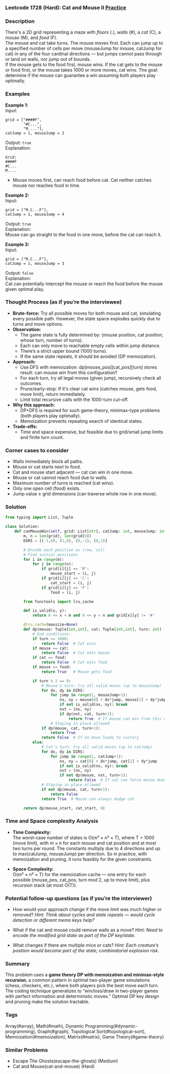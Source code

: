 ### Leetcode 1728 (Hard): Cat and Mouse II [Practice](https://leetcode.com/problems/cat-and-mouse-ii)

### Description  
There's a 2D grid representing a maze with *floors* (.), *walls* (#), a *cat* (C), a *mouse* (M), and *food* (F).  
The mouse and cat take turns. The mouse moves first. Each can jump up to a specified number of cells per move (mouseJump for mouse, catJump for cat) in any of the four cardinal directions — but jumps cannot pass through or land on walls, nor jump out of bounds.  
If the mouse gets to the food first, mouse wins. If the cat gets to the mouse or food first, or the mouse takes 1000 or more moves, cat wins. The goal: determine if the mouse can guarantee a win assuming both players play optimally.

### Examples  

**Example 1:**  
Input:  
```
grid = ["####F",
        "#C...",
        "M...."],
catJump = 1, mouseJump = 2
```
Output: `true`  
Explanation:  
```
Grid:
####F
#C...
M....
```
- Mouse moves first, can reach food before cat. Cat neither catches mouse nor reaches food in time.

**Example 2:**  
Input:  
```
grid = ["M.C...F"],
catJump = 1, mouseJump = 4
```
Output: `true`  
Explanation:  
Mouse can go straight to the food in one move, before the cat can reach it.

**Example 3:**  
Input:  
```
grid = ["M.C...F"],
catJump = 1, mouseJump = 3
```
Output: `false`  
Explanation:  
Cat can potentially intercept the mouse or reach the food before the mouse given optimal play.

### Thought Process (as if you’re the interviewee)  

- **Brute-force:** Try all possible moves for both mouse and cat, simulating every possible path. However, the state space explodes quickly due to turns and move options.  
- **Observation:**  
    - The game state is fully determined by: (mouse position, cat position, whose turn, number of turns).  
    - Each can only move to reachable empty cells within jump distance.
    - There’s a strict upper bound (1000 turns).
    - If the same state repeats, it should be avoided (DP memoization).
- **Approach:**  
    - Use DFS with memoization: dp[mouse_pos][cat_pos][turn] stores result: can mouse win from this configuration?
    - For each turn, try all legal moves (given jump), recursively check all outcomes.
    - Prune/early-stop: If it's clear cat wins (catches mouse, gets food, move limit), return immediately.
    - Limit total recursive calls with the 1000-turn cut-off.
- **Why this approach:**  
    - DP+DFS is required for such game-theory, minimax-type problems (both players play optimally).
    - Memoization prevents repeating search of identical states.
- **Trade-offs:**  
    - Time and space expensive, but feasible due to grid/small jump limits and finite turn count.

### Corner cases to consider  
- Walls immediately block all paths.
- Mouse or cat starts next to food.
- Cat and mouse start adjacent — cat can win in one move.
- Mouse or cat cannot reach food due to walls.
- Maximum number of turns is reached (cat wins).
- Only one open cell (food) exists.
- Jump value ≥ grid dimensions (can traverse whole row in one move).

### Solution

```python
from typing import List, Tuple

class Solution:
    def canMouseWin(self, grid: List[str], catJump: int, mouseJump: int) -> bool:
        m, n = len(grid), len(grid[0])
        DIRS = [(-1,0), (1,0), (0,-1), (0,1)]

        # Encode each position as (row, col)
        # Find initial positions
        for i in range(m):
            for j in range(n):
                if grid[i][j] == 'M':
                    mouse_start = (i, j)
                if grid[i][j] == 'C':
                    cat_start = (i, j)
                if grid[i][j] == 'F':
                    food = (i, j)

        from functools import lru_cache

        def is_valid(x, y):
            return 0 <= x < m and 0 <= y < n and grid[x][y] != '#'

        @lru_cache(maxsize=None)
        def dp(mouse: Tuple[int,int], cat: Tuple[int,int], turn: int) -> bool:
            # End conditions:
            if turn >= 1000:
                return False  # Cat wins
            if mouse == cat:
                return False  # Cat eats mouse
            if cat == food:
                return False  # Cat eats food
            if mouse == food:
                return True   # Mouse gets food

            if turn % 2 == 0:
                # Mouse's turn: try all valid moves (up to mouseJump)
                for dx, dy in DIRS:
                    for jump in range(1, mouseJump+1):
                        nx, ny = mouse[0] + dx*jump, mouse[1] + dy*jump
                        if not is_valid(nx, ny): break
                        nxt = (nx, ny)
                        if dp(nxt, cat, turn+1):
                            return True  # If mouse can win from this move
                    # Staying in place allowed
                if dp(mouse, cat, turn+1):
                    return True
                return False  # If no move leads to victory
            else:
                # Cat's turn: try all valid moves (up to catJump)
                for dx, dy in DIRS:
                    for jump in range(1, catJump+1):
                        nx, ny = cat[0] + dx*jump, cat[1] + dy*jump
                        if not is_valid(nx, ny): break
                        nxt = (nx, ny)
                        if not dp(mouse, nxt, turn+1):
                            return False  # If cat can force mouse doom
                # Staying in place allowed
                if not dp(mouse, cat, turn+1):
                    return False
                return True  # Mouse can always dodge cat

        return dp(mouse_start, cat_start, 0)
```

### Time and Space complexity Analysis  

- **Time Complexity:**  
  The worst-case number of states is O(m² × n² × T), where T = 1000 (move limit), with m × n for each mouse and cat position and at most two turns per round. The constants multiply due to 4 directions and up to max(catJump, mouseJump) per direction. So in practice, with memoization and pruning, it runs feasibly for the given constraints.
  
- **Space Complexity:**  
  O(m² × n² × T) for the memoization cache — one entry for each possible (mouse_pos, cat_pos, turn mod 2, up to move limit), plus recursion stack (at most O(T)).

### Potential follow-up questions (as if you’re the interviewer)  

- How would your approach change if the move limit was much higher or removed?
  *Hint: Think about cycles and state repeats — would cycle detection or different memo keys help?*

- What if the cat and mouse could remove walls as a move?
  *Hint: Need to encode the modified grid state as part of the DP key/state.*

- What changes if there are multiple mice or cats?
  *Hint: Each creature’s position would become part of the state; combinatorial explosion risk.*

### Summary
This problem uses a **game theory DP with memoization and minimax-style recursion**, a common pattern in optimal two-player game simulations (chess, checkers, etc.), where both players pick the best move each turn. The coding technique generalizes to “win/loss/draw in two-player games with perfect information and deterministic moves.” Optimal DP key design and pruning make the solution tractable.

### Tags
Array(#array), Math(#math), Dynamic Programming(#dynamic-programming), Graph(#graph), Topological Sort(#topological-sort), Memoization(#memoization), Matrix(#matrix), Game Theory(#game-theory)

### Similar Problems
- Escape The Ghosts(escape-the-ghosts) (Medium)
- Cat and Mouse(cat-and-mouse) (Hard)